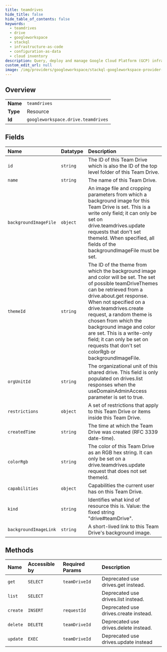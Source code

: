 ```yaml
---
title: teamdrives
hide_title: false
hide_table_of_contents: false
keywords:
  - teamdrives
  - drive
  - googleworkspace    
  - stackql
  - infrastructure-as-code
  - configuration-as-data
  - cloud inventory
description: Query, deploy and manage Google Cloud Platform (GCP) infrastructure and resources using SQL
custom_edit_url: null
image: /img/providers/googleworkspace/stackql-googleworkspace-provider-featured-image.png
---
```

  
    

## Overview
<table><tbody>
<tr><td><b>Name</b></td><td><code>teamdrives</code></td></tr>
<tr><td><b>Type</b></td><td>Resource</td></tr>
<tr><td><b>Id</b></td><td><code>googleworkspace.drive.teamdrives</code></td></tr>
</tbody></table>

## Fields
| Name | Datatype | Description |
|:-----|:---------|:------------|
| `id` | `string` | The ID of this Team Drive which is also the ID of the top level folder of this Team Drive. |
| `name` | `string` | The name of this Team Drive. |
| `backgroundImageFile` | `object` | An image file and cropping parameters from which a background image for this Team Drive is set. This is a write only field; it can only be set on drive.teamdrives.update requests that don't set themeId. When specified, all fields of the backgroundImageFile must be set. |
| `themeId` | `string` | The ID of the theme from which the background image and color will be set. The set of possible teamDriveThemes can be retrieved from a drive.about.get response. When not specified on a drive.teamdrives.create request, a random theme is chosen from which the background image and color are set. This is a write-only field; it can only be set on requests that don't set colorRgb or backgroundImageFile. |
| `orgUnitId` | `string` | The organizational unit of this shared drive. This field is only populated on drives.list responses when the useDomainAdminAccess parameter is set to true. |
| `restrictions` | `object` | A set of restrictions that apply to this Team Drive or items inside this Team Drive. |
| `createdTime` | `string` | The time at which the Team Drive was created (RFC 3339 date-time). |
| `colorRgb` | `string` | The color of this Team Drive as an RGB hex string. It can only be set on a drive.teamdrives.update request that does not set themeId. |
| `capabilities` | `object` | Capabilities the current user has on this Team Drive. |
| `kind` | `string` | Identifies what kind of resource this is. Value: the fixed string "drive#teamDrive". |
| `backgroundImageLink` | `string` | A short-lived link to this Team Drive's background image. |
## Methods
| Name | Accessible by | Required Params | Description |
|:-----|:--------------|:----------------|:------------|
| `get` | `SELECT` | `teamDriveId` | Deprecated use drives.get instead. |
| `list` | `SELECT` |  | Deprecated use drives.list instead. |
| `create` | `INSERT` | `requestId` | Deprecated use drives.create instead. |
| `delete` | `DELETE` | `teamDriveId` | Deprecated use drives.delete instead. |
| `update` | `EXEC` | `teamDriveId` | Deprecated use drives.update instead |
